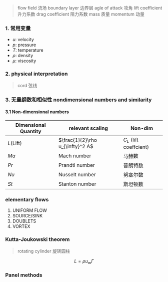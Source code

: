 > flow field 流场
> boundary layer 边界层
> agle of attack 攻角
> lift coefficient 升力系数
> drag coefficient 阻力系数
> mass 质量 momentum 动量 
### 1. 常用变量
- $u$: velocity  
- $p$: pressure 
- $T$: temperature 
- $\rho$: density
- $\mu$: viscosity 

  
### 2. physical interpretation 
> cord 弦线

### 3. 无量纲数和相似性 nondimensional numbers and similarity
#### 3.1 Non-dimensional numbers
| Dimensional Quantity | relevant scaling | Non-dim |
|--------|-------------|---------|
| $L$(Lift)   | $\frac{1}{2}\rho u_{\infty}^2 A$ | $C_L$ (lift coeffcient)|
| $Ma$   | Mach number | 马赫数 |
| $Pr$   | Prandtl number | 普朗特数 |
| $Nu$   | Nusselt number | 努塞尔数 |
| $St$   | Stanton number | 斯坦顿数 |

### elementary flows 
1. UNIFORM FLOW
2. SOURCE/SINK
3. DOUBLETS  
4. VORTEX

### Kutta-Joukowski theorem
> rotating cylinder 旋转圆柱

$$L = \rho u_{\infty} \Gamma$$

### Panel methods